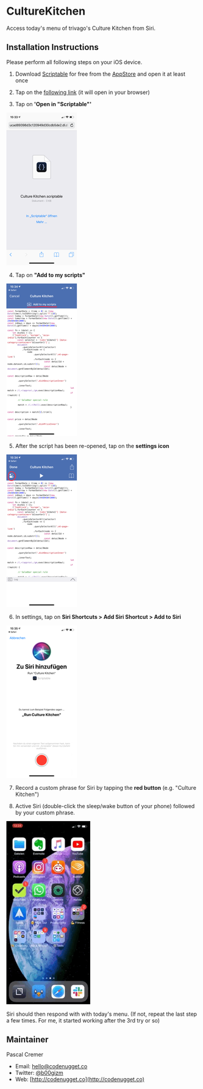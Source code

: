 # CultureKitchen

Access today's menu of trivago's Culture Kitchen from Siri.

## Installation Instructions

Please perform all following steps on your iOS device.

1. Download [Scriptable](https://itunes.apple.com/de/app/scriptable/id1405459188?mt=8) for free from the [AppStore](https://itunes.apple.com/de/app/scriptable/id1405459188?mt=8) and open it at least once

2. Tap on the [following link](https://www.dropbox.com/s/avk816ka931wext/Culture%20Kitchen%20v1.0.scriptable?dl=1) (it will open in your browser)

3. Tap on **'Open in "Scriptable"'**

![siri-culture-kitchen-step01](https://raw.githubusercontent.com/b00giZm/scriptable-scripts/master/culture-kitchen/siri-culture-kitchen-step01.png)

4. Tap on **"Add to my scripts"**

![siri-culture-kitchen-step02](https://raw.githubusercontent.com/b00giZm/scriptable-scripts/master/culture-kitchen/siri-culture-kitchen-step02.png)

5. After the script has been re-opened, tap on the **settings icon**

![siri-culture-kitchen-step03](https://raw.githubusercontent.com/b00giZm/scriptable-scripts/master/culture-kitchen/siri-culture-kitchen-step03.png)

6. In settings, tap on **Siri Shortcuts > Add Siri Shortcut > Add to Siri**

![siri-culture-kitchen-step04](https://raw.githubusercontent.com/b00giZm/scriptable-scripts/master/culture-kitchen/siri-culture-kitchen-step04.png)

7. Record a custom phrase for Siri by tapping the **red button** (e.g. "Culture Kitchen")

8. Active Siri (double-click the sleep/wake button of your phone) followed by 	your custom phrase.

![siri-culture-kitchen.gif](https://raw.githubusercontent.com/b00giZm/scriptable-scripts/master/culture-kitchen/siri-culture-kitchen.gif)

Siri should then respond with with today's menu. (If not, repeat the last step a few times. For me, it started working after the 3rd try or so)

## Maintainer

Pascal Cremer

* Email: <hello@codenugget.co>
* Twitter: [@b00gizm](https://twitter.com/b00gizm)
* Web: [http://codenugget.co](http://codenugget.co)
